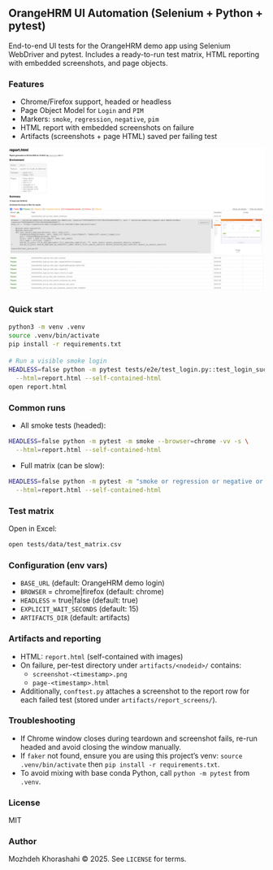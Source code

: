 ## OrangeHRM UI Automation (Selenium + Python + pytest)

End-to-end UI tests for the OrangeHRM demo app using Selenium WebDriver and pytest. Includes a ready-to-run test matrix, HTML reporting with embedded screenshots, and page objects.

### Features
- Chrome/Firefox support, headed or headless
- Page Object Model for `Login` and `PIM`
- Markers: `smoke`, `regression`, `negative`, `pim`
- HTML report with embedded screenshots on failure
- Artifacts (screenshots + page HTML) saved per failing test


[![Pytest HTML report summary](assets/report-summary.png)](https://mojsun.github.io/demo.orangehrm/pytest_html_report.html#dashboard)


### Quick start
```bash
python3 -m venv .venv
source .venv/bin/activate
pip install -r requirements.txt

# Run a visible smoke login
HEADLESS=false python -m pytest tests/e2e/test_login.py::test_login_success --browser=chrome -vv -s \
  --html=report.html --self-contained-html
open report.html
```

### Common runs
- All smoke tests (headed):
```bash
HEADLESS=false python -m pytest -m smoke --browser=chrome -vv -s \
  --html=report.html --self-contained-html
```
- Full matrix (can be slow):
```bash
HEADLESS=false python -m pytest -m "smoke or regression or negative or pim" --browser=chrome -vv -s \
  --html=report.html --self-contained-html
```

### Test matrix
Open in Excel:
```bash
open tests/data/test_matrix.csv
```

### Configuration (env vars)
- `BASE_URL` (default: OrangeHRM demo login)
- `BROWSER` = chrome|firefox (default: chrome)
- `HEADLESS` = true|false (default: true)
- `EXPLICIT_WAIT_SECONDS` (default: 15)
- `ARTIFACTS_DIR` (default: artifacts)

### Artifacts and reporting
- HTML: `report.html` (self-contained with images)
- On failure, per-test directory under `artifacts/<nodeid>/` contains:
  - `screenshot-<timestamp>.png`
  - `page-<timestamp>.html`
- Additionally, `conftest.py` attaches a screenshot to the report row for each failed test (stored under `artifacts/report_screens/`).

### Troubleshooting
- If Chrome window closes during teardown and screenshot fails, re-run headed and avoid closing the window manually.
- If `faker` not found, ensure you are using this project’s venv: `source .venv/bin/activate` then `pip install -r requirements.txt`.
- To avoid mixing with base conda Python, call `python -m pytest` from `.venv`.

### License
MIT

### Author
Mozhdeh Khorashahi © 2025. See `LICENSE` for terms.


